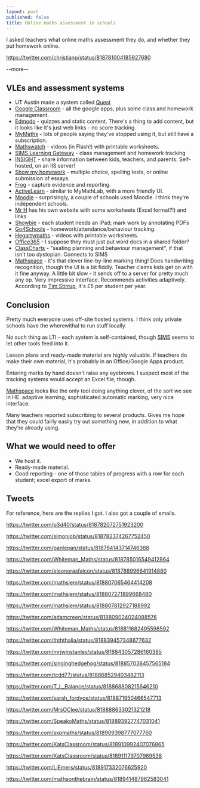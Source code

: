 ```yaml
---
layout: post
published: false
title: Online maths assessment in schools
---
```

I asked teachers what online maths assessment they do, and whether they put homework online.

https://twitter.com/christianp/status/818781004185927680

--more--

## VLEs and assessment systems

* UT Austin made a system called [Quest](https://quest.cns.utexas.edu/)
* [Google Classroom](https://www.google.com/edu/products/productivity-tools/classroom) - all the google apps, plus some class and homework management.
* [Edmodo](https://www.edmodo.com/) - quizzes and static content. There's a thing to add content, but it looks like it's just web links - no score tracking.
* [MyMaths](https://www.mymaths.co.uk/) - lots of people saying they've stopped using it, but still have a subscription.
* [Mathswatch](http://mathswatch.co.uk/) - videos (in Flash!) with printable worksheets.
* [SIMS Learning Gateway](http://www.capita-sims.co.uk/products/sims-learning-gateway) - class management and homework tracking
* [INSIGHT](http://www.tascsoftware.co.uk/software-titles/insight-parental-engagement/) - share information between kids, teachers, and parents. Self-hosted, on an IIS server! 
* [Show my homework](https://www.showmyhomework.co.uk/) - multiple choice, spelling tests, or online submission of essays.
* [Frog](https://www.frogeducation.com/) - capture evidence and reporting.
* [ActiveLearn](https://www.pearsonactivelearn.com/) - similar to MyMathLab, with a more friendly UI.
* [Moodle](https://moodle.org/) - surprisingly, a couple of schools used Moodle. I think they're independent schools.
* [Mr H](http://singinghedgehog.co.uk/mindex.htm) has his own website with some worksheets (Excel format?!) and links
* [Showbie](https://www.showbie.com/) - each student needs an iPad; mark work by annotating PDFs
* [Go4Schools](https://www.go4schools.com/) - homework/attendance/behaviour tracking.
* [Hegartymaths](https://www.go4schools.com/) - videos with printable worksheets.
* [Office365](https://products.office.com/en-gb/academic/compare-office-365-education-plans) - I suppose they must just put word docs in a shared folder?
* [ClassCharts](https://www.classcharts.com/) - "seating planning and behaviour management", if that isn't too dystopian. Connects to SIMS
* [Mathspace](https://mathspace.co/) - it's that clever line-by-line marking thing! Does handwriting recognition, though the UI is a bit fiddly. Teacher claims kids get on with it fine anyway. A little bit slow - it sends off to a server for pretty much any op. Very impressive interface. Recommends activities adaptively. According to [Tim Stirrup](https://twitter.com/timstirrup), it's £5 per student per year.

## Conclusion

Pretty much everyone uses off-site hosted systems. I think only private schools have the wherewithal to run stuff locally.

No such thing as LTI - each system is self-contained, though [SIMS](http://www.capita-sims.co.uk/products/sims-learning-gateway) seems to let other tools feed into it.

Lesson plans and ready-made material are highly valuable. If teachers do make their own material, it's probably in an Office/Google Apps product.

Entering marks by hand doesn't raise any eyebrows. I suspect most of the tracking systems would accept an Excel file, though.

[Mathspace](https://mathspace.co/) looks like the only tool doing anything clever, of the sort we see in HE: adaptive learning, sophisticated automatic marking, very nice interface.

Many teachers reported subscribing to several products. Gives me hope that they could fairly easily try out something new, in addition to what they're already using.

## What we would need to offer

* We host it.
* Ready-made material.
* Good reporting - one of those tables of progress with a row for each student; excel export of marks.

## Tweets

For reference, here are the replies I got. I also got a couple of emails.

https://twitter.com/p3d40/status/818782072751923200

https://twitter.com/simonjob/status/818782374267752450

https://twitter.com/panlepan/status/818784143714746368

https://twitter.com/Whiteman_Maths/status/818785016549412864

https://twitter.com/eleonorasfalcon/status/818788996641914880

https://twitter.com/mathsjem/status/818807065464414208

https://twitter.com/mathsjem/status/818807271899668480

https://twitter.com/mathsjem/status/818807812927188992

https://twitter.com/adamcreen/status/818809024024088576

https://twitter.com/Whiteman_Maths/status/818811682495598592

https://twitter.com/thththalia/status/818839457348677632

https://twitter.com/mrjwinstanley/status/818843057286160385

https://twitter.com/singinghedgehog/status/818857038457565184

https://twitter.com/tcdd77/status/818868529403482113

https://twitter.com/T_L_Balance/status/818868808215646210

https://twitter.com/sarah_fordyce/status/818871950466547713

https://twitter.com/MrsOClee/status/818888633021321218

https://twitter.com/SpeakoMaths/status/818893927747031041

https://twitter.com/sxpmaths/status/818909398777077760

https://twitter.com/KatsClassroom/status/818910992407076865

https://twitter.com/KatsClassroom/status/818911179707969538

https://twitter.com/LiEmers/status/818917332076625920

https://twitter.com/mathsonthebrain/status/818941487962583041
